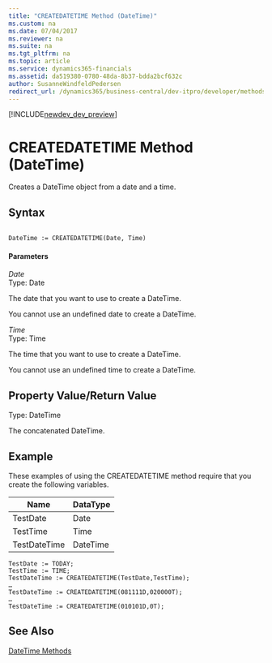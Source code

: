 ```yaml
---
title: "CREATEDATETIME Method (DateTime)"
ms.custom: na
ms.date: 07/04/2017
ms.reviewer: na
ms.suite: na
ms.tgt_pltfrm: na
ms.topic: article
ms.service: dynamics365-financials
ms.assetid: da519380-0780-48da-8b37-bdda2bcf632c
author: SusanneWindfeldPedersen
redirect_url: /dynamics365/business-central/dev-itpro/developer/methods/devenv-al-method-reference
---
```


[!INCLUDE[newdev_dev_preview](../includes/newdev_dev_preview.md)]

# CREATEDATETIME Method (DateTime)
Creates a DateTime object from a date and a time.  
  
## Syntax  
  
```  
  
DateTime := CREATEDATETIME(Date, Time)  
```  
  
#### Parameters  
 *Date*  
 Type: Date  
  
 The date that you want to use to create a DateTime.  
  
 You cannot use an undefined date to create a DateTime.  
  
 *Time*  
 Type: Time  
  
 The time that you want to use to create a DateTime.  
  
 You cannot use an undefined time to create a DateTime.  
  
## Property Value/Return Value  
 Type: DateTime  
  
 The concatenated DateTime.  
  
## Example  
 These examples of using the CREATEDATETIME method require that you create the following variables.  
  
|Name|DataType|  
|----------|--------------|  
|TestDate|Date|  
|TestTime|Time|  
|TestDateTime|DateTime|  
  
```  
TestDate := TODAY;  
TestTime := TIME;  
TestDateTime := CREATEDATETIME(TestDate,TestTime);  
…  
TestDateTime := CREATEDATETIME(081111D,020000T);  
…  
TestDateTime := CREATEDATETIME(010101D,0T);  
```  
  
## See Also  
 [DateTime Methods](devenv-DateTime-Methods.md)